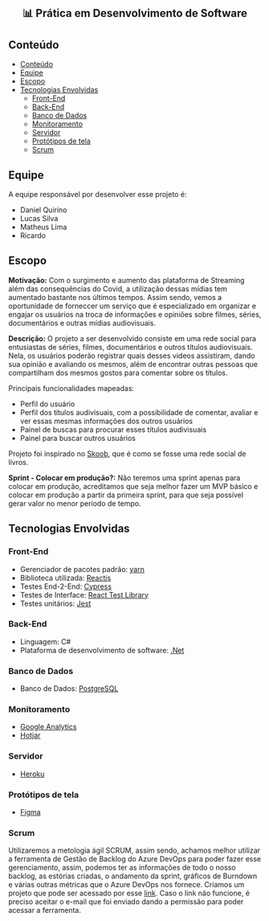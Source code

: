 <h2 align="center">📊 Prática em Desenvolvimento de Software</h2>

## Conteúdo
- [Conteúdo](#conteúdo)
- [Equipe](#equipe)
- [Escopo](#escopo)
- [Tecnologias Envolvidas](#tecnologia-envolvida)
  - [Front-End](#front-end)
  - [Back-End](#back-end)
  - [Banco de Dados](#banco-de-dados)
  - [Monitoramento](#monitoramento)
  - [Servidor](#servidor)
  - [Protótipos de tela](#prototipos-de-tela)
  - [Scrum](#scrum)

## Equipe
A equipe responsável por desenvolver esse projeto é:
- Daniel Quirino
- Lucas Silva
- Matheus Lima
- Ricardo

## Escopo
**Motivação:** Com o surgimento e aumento das plataforma de Streaming além das consequências do Covid, a utilização dessas mídias tem aumentado bastante nos últimos tempos. Assim sendo, vemos a oportunidade de forneccer um serviço que é especializado em organizar e engajar os usuários na troca de informações e opiniões sobre filmes, séries, documentários e outras mídias audiovisuais. 

**Descrição:** O projeto a ser desenvolvido consiste em uma rede social para entusiastas de séries, filmes, documentários e outros títulos audiovisuais. Nela, os usuários poderão registrar quais desses videos assistiram, dando sua opinião e avaliando os mesmos, além de encontrar outras pessoas que compartilham dos mesmos gostos para comentar sobre os títulos.

Principais funcionalidades mapeadas:
- Perfil do usuário
- Perfil dos títulos audivisuais, com a possibilidade de comentar, avaliar e ver essas mesmas informações dos outros usuários 
- Painel de buscas para procurar esses títulos audivisuais
- Painel para buscar outros usuários

Projeto foi inspirado no [Skoob](https://www.skoob.com.br/), que é como se fosse uma rede social de livros. 

**Sprint - Colocar em produção?:** Não teremos uma sprint apenas para colocar em produção, acreditamos que seja melhor fazer um MVP básico e colocar em produção a partir da primeira sprint, para que seja possível gerar valor no menor período de tempo.

## Tecnologias Envolvidas

### Front-End
- Gerenciador de pacotes padrão: [yarn](https://yarnpkg.com/)
- Biblioteca utilizada: [Reactjs](https://pt-br.reactjs.org/)
- Testes End-2-End: [Cypress](https://www.cypress.io/)
- Testes de Interface: [React Test Library](https://testing-library.com/docs/react-testing-library)
- Testes unitários: [Jest](https://jestjs.io/)

### Back-End
- Linguagem: C#
- Plataforma de desenvolvimento de software: [.Net](https://docs.microsoft.com/pt-br/dotnet/core/introduction)

### Banco de Dados
- Banco de Dados: [PostgreSQL](#https://www.elephantsql.com/)

### Monitoramento
- [Google Analytics](https://analytics.google.com/)
- [Hotjar](https://www.hotjar.com/)

### Servidor
- [Heroku](https://www.heroku.com/)

### Protótipos de tela
- [Figma](https://www.figma.com/login)

### Scrum
Utilizaremos a metologia ágil SCRUM, assim sendo, achamos melhor utilizar a ferramenta de Gestão de Backlog do Azure DevOps para poder fazer esse gerenciamento, assim, podemos ter as informações de todo o nosso backlog, as estórias criadas, o andamento da sprint, gráficos de Burndown e várias outras métricas que o Azure DevOps nos fornece. Criamos um projeto que pode ser acessado por esse [link](https://dev.azure.com/pds-2020/PDS-2020/). Caso o link não funcione, é preciso aceitar o e-mail que foi enviado dando a permissão para poder acessar a ferramenta.
